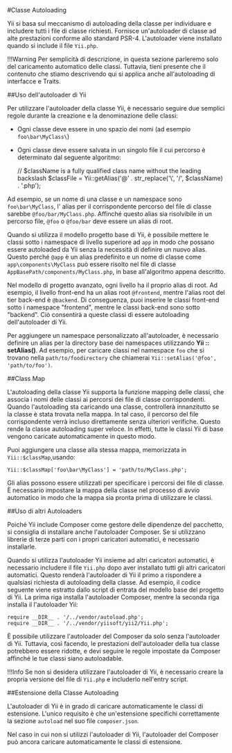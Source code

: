 #Classe Autoloading 


Yii si basa sul meccanismo di autoloading della classe per individuare e includere tutti i file di classe richiesti. Fornisce un'autoloader di classe ad alte prestazioni conforme allo standard PSR-4. L'autoloader viene installato quando si include il file `Yii.php`.

!!!Warning
    Per semplicità di descrizione, in questa sezione parleremo solo del caricamento automatico delle classi. Tuttavia, tieni presente che il contenuto che stiamo descrivendo qui si applica anche all'autoloading di interfacce e Traits.


##Uso dell'autoloader di Yii


Per utilizzare l'autoloader della classe Yii, è necessario seguire due semplici regole durante la creazione e la denominazione delle classi:

- Ogni classe deve essere in uno spazio dei nomi (ad esempio `foo\bar\MyClass\`)
- Ogni classe deve essere salvata in un singolo file il cui percorso è determinato dal seguente algoritmo:

    // $className is a fully qualified class name without the leading backslash
    $classFile = Yii::getAlias('@' . str_replace('\\', '/', $className) . '.php');

Ad esempio, se un nome di una classe e un namespace sono `foo\bar\MyClass`, l' alias per il corrispondente percorso del file di classe sarebbe `@foo/bar/MyClass.php`. Affinché questo alias sia risolvibile in un percorso file, `@foo` o `@foo/bar` deve essere un alias di root.

Quando si utilizza il modello progetto base di Yii, è possibile mettere le classi sotto i namespace di livello superiore ad `app` in modo che possano essere autoloaded da Yii senza la necessità di definire un nuovo alias. Questo perché `@app` è un alias predefinito e un nome di classe come `app\components\MyClass` può essere risolto nel file di classe `AppBasePath/components/MyClass.php`, in base all'algoritmo appena descritto.

Nel modello di progetto avanzato, ogni livello ha il proprio alias di root. Ad esempio, il livello front-end ha un alias root `@frontend`, mentre l'alias root del tier back-end è `@backend`. Di conseguenza, puoi inserire le classi front-end sotto i namespace "frontend", mentre le classi back-end sono sotto "backend". Ciò consentirà a queste classi di essere autoloading dell'autoloader di Yii.

Per aggiungere un namespace personalizzato all'autoloader, è necessario definire un alias per la directory base dei namespaces utilizzando **Yii :: setAlias()**. Ad esempio, per caricare classi nel namespace `foo` che si trovano nella `path/to/foodirectory` che chiamerai `Yii::setAlias('@foo', 'path/to/foo')`.


##Class Map


L'autoloading della classe Yii supporta la funzione mapping delle classi, che associa i nomi delle classi ai percorsi dei file di classe corrispondenti. Quando l'autoloading sta caricando una classe, controllerà innanzitutto se la classe è stata trovata nella mappa. In tal caso, il percorso del file corrispondente verrà incluso direttamente senza ulteriori verifiche. Questo rende la classe autoloading super veloce. In effetti, tutte le classi Yii di base vengono caricate automaticamente in questo modo.

Puoi aggiungere una classe alla stessa mappa, memorizzata in `Yii::$classMap`,usando:

    Yii::$classMap['foo\bar\MyClass'] = 'path/to/MyClass.php';

Gli alias possono essere utilizzati per specificare i percorsi dei file di classe. È necessario impostare la mappa della classe nel processo di avvio automatico in modo che la mappa sia pronta prima di utilizzare le classi.


##Uso di altri Autoloaders


Poiché Yii include Composer come gestore delle dipendenze del pacchetto, si consiglia di installare anche l'autoloader Composer. Se si utilizzano librerie di terze parti con i propri caricatori automatici, è necessario installarle.

Quando si utilizza l'autoloader Yii insieme ad altri caricatori automatici, è necessario includere il file `Yii.php` dopo aver installato tutti gli altri caricatori automatici. Questo renderà l'autoloader di Yii il primo a rispondere a qualsiasi richiesta di autoloading della classe. Ad esempio, il codice seguente viene estratto dallo script di entrata del modello base del progetto di Yii. La prima riga installa l'autoloader Composer, mentre la seconda riga installa il l'autoloader Yii:

    require __DIR__ . '/../vendor/autoload.php';
    require __DIR__ . '/../vendor/yiisoft/yii2/Yii.php';

È possibile utilizzare l'autoloader del Composer da solo senza l'autoloader di Yii. Tuttavia, così facendo, le prestazioni dell'autoloader della tua classe potrebbero essere ridotte, e devi seguire le regole impostate da Composer affinché le tue classi siano autoloadable.

!!!Info
    Se non si desidera utilizzare l'autoloader di Yii, è necessario creare la propria versione del file di `Yii.php` e includerlo nell'entry script.


##Estensione della Classe Autoloading

L'autoloader di Yii è in grado di caricare automaticamente le classi di estensione. L'unico requisito è che un'estensione specifichi correttamente la sezione `autoload` nel suo file `composer.json`.

Nel caso in cui non si utilizzi l'autoloader di Yii, l'autoloader del Composer può ancora caricare automaticamente le classi di estensione.
